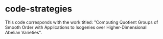 # code-strategies
This code corresponds with the work titled: "Computing Quotient Groups of Smooth Order with Applications to Isogenies over Higher-Dimensional Abelian Varieties".
